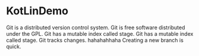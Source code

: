 # KotLinDemo
Git is a distributed version control system.
Git is free software distributed under the GPL.
Git has a mutable index called stage.
Git has a mutable index called stage.
Git tracks changes.
hahahahhaha
Creating a new branch is quick.